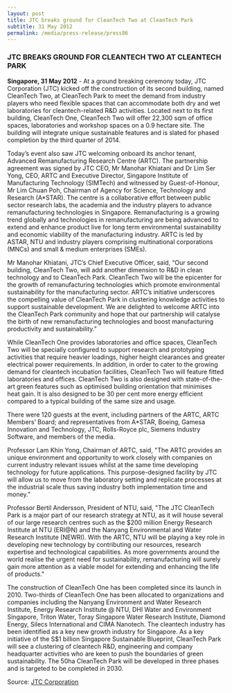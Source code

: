 ```yaml
---
layout: post
title: JTC breaks ground for CleanTech Two at CleanTech Park
subtitle: 31 May 2012
permalink: /media/press-release/press86
---
```


### JTC BREAKS GROUND FOR CLEANTECH TWO AT CLEANTECH PARK

**Singapore, 31 May 2012** - At a ground breaking ceremony today, JTC Corporation (JTC) kicked off the construction of its second building, named CleanTech Two, at CleanTech Park to meet the demand from industry players who need flexible spaces that can accommodate both dry and wet laboratories for cleantech-related R&D activities. Located next to its first building, CleanTech One, CleanTech Two will offer 22,300 sqm of office spaces, laboratories and workshop spaces on a 0.9 hectare site. The building will integrate unique sustainable features and is slated for phased completion by the third quarter of 2014.

Today’s event also saw JTC welcoming onboard its anchor tenant, Advanced Remanufacturing Research Centre (ARTC). The partnership agreement was signed by JTC CEO, Mr Manohar Khiatani and Dr Lim Ser Yong, CEO, ARTC and Executive Director, Singapore Institute of Manufacturing Technology (SIMTech) and witnessed by Guest-of-Honour, Mr Lim Chuan Poh, Chairman of Agency for Science, Technology and Research (A*STAR). The centre is a collaborative effort between public sector research labs, the academia and the industry players to advance remanufacturing technologies in Singapore. Remanufacturing is a growing trend globally and technologies in remanufacturing are being advanced to extend and enhance product live for long term environmental sustainability and economic viability of the manufacturing industry. ARTC is led by ASTAR, NTU and industry players comprising multinational corporations (MNCs) and small & medium enterprises (SMEs).

Mr Manohar Khiatani, JTC’s Chief Executive Officer, said, “Our second building, CleanTech Two, will add another dimension to R&D in clean technology and to CleanTech Park. CleanTech Two will be the epicenter for the growth of remanufacturing technologies which promote environmental sustainability for the manufacturing sector. ARTC’s initiative underscores the compelling value of CleanTech Park in clustering knowledge activities to support sustainable development. We are delighted to welcome ARTC into the CleanTech Park community and hope that our partnership will catalyse the birth of new remanufacturing technologies and boost manufacturing productivity and sustainability.”

While CleanTech One provides laboratories and office spaces, CleanTech Two will be specially configured to support research and prototyping activities that require heavier loadings, higher height clearances and greater electrical power requirements. In addition, in order to cater to the growing demand for cleantech incubation facilities, CleanTech Two will feature fitted laboratories and offices. CleanTech Two is also designed with state-of-the-art green features such as optimised building orientation that minimises heat gain. It is also designed to be 30 per cent more energy efficient compared to a typical building of the same size and usage.

There were 120 guests at the event, including partners of the ARTC, ARTC Members’ Board; and representatives from A*STAR, Boeing, Gamesa Innovation and Technology, JTC, Rolls-Royce plc, Siemens Industry Software, and members of the media.

Professor Lam Khin Yong, Chairman of ARTC, said, "The ARTC provides an unique environment and opportunity to work closely with companies on current industry relevant issues whilst at the same time developing technology for future applications. This purpose-designed facility by JTC will allow us to move from the laboratory setting and replicate processes at the industrial scale thus saving industry both implementation time and money."

Professor Bertil Andersson, President of NTU, said, "The JTC CleanTech Park is a major part of our research strategy at NTU, as it will house several of our large research centres such as the $200 million Energy Research Institute at NTU (ERI@N) and the Nanyang Environmental and Water Research Institute (NEWRI). With the ARTC, NTU will be playing a key role in developing new technology by contributing our resources, research expertise and technological capabilities. As more governments around the world realise the urgent need for sustainability, remanufacturing will surely gain more attention as a viable model for extending and enhancing the life of products."

The construction of CleanTech One has been completed since its launch in 2010. Two-thirds of CleanTech One has been allocated to organizations and companies including the Nanyang Environment and Water Research Institute, Energy Research Institute @ NTU, DHI Water and Environment Singapore, Triton Water, Toray Singapore Water Research Institute, Diamond Energy, Silecs International and CIMA Nanotech. The cleantech industry has been identified as a key new growth industry for Singapore. As a key initiative of the S$1 billion Singapore Sustainable Blueprint, CleanTech Park will see a clustering of cleantech R&D, engineering and company headquarter activities who are keen to push the boundaries of green sustainability. The 50ha CleanTech Park will be developed in three phases and is targeted to be completed in 2030.

Source: [<a href="https://www.jtc.gov.sg/news-and-publications/press-releases/Pages/20120531(PR).aspx" target="_blank">JTC Corporation</a>](https://www.jtc.gov.sg/news-and-publications/press-releases/Pages/20120531(PR).aspx)
